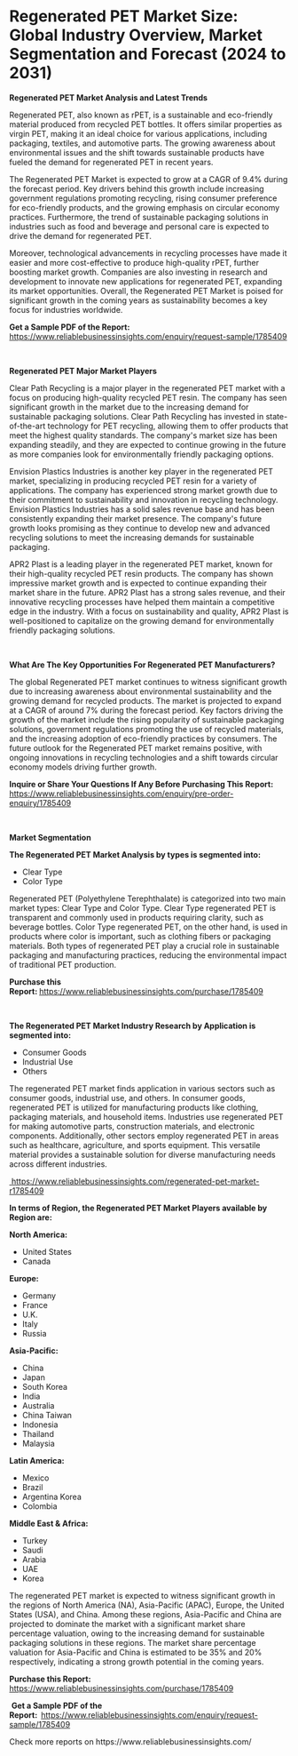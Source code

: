<p><h1>Regenerated PET Market Size: Global Industry Overview, Market Segmentation and Forecast (2024 to 2031)</h1></p><p><strong>Regenerated PET Market Analysis and Latest Trends</strong></p>
<p><p>Regenerated PET, also known as rPET, is a sustainable and eco-friendly material produced from recycled PET bottles. It offers similar properties as virgin PET, making it an ideal choice for various applications, including packaging, textiles, and automotive parts. The growing awareness about environmental issues and the shift towards sustainable products have fueled the demand for regenerated PET in recent years.</p><p>The Regenerated PET Market is expected to grow at a CAGR of 9.4% during the forecast period. Key drivers behind this growth include increasing government regulations promoting recycling, rising consumer preference for eco-friendly products, and the growing emphasis on circular economy practices. Furthermore, the trend of sustainable packaging solutions in industries such as food and beverage and personal care is expected to drive the demand for regenerated PET.</p><p>Moreover, technological advancements in recycling processes have made it easier and more cost-effective to produce high-quality rPET, further boosting market growth. Companies are also investing in research and development to innovate new applications for regenerated PET, expanding its market opportunities. Overall, the Regenerated PET Market is poised for significant growth in the coming years as sustainability becomes a key focus for industries worldwide.</p></p>
<p><strong>Get a Sample PDF of the Report:&nbsp;</strong> <a href="https://www.reliablebusinessinsights.com/enquiry/request-sample/1785409">https://www.reliablebusinessinsights.com/enquiry/request-sample/1785409</a></p>
<p>&nbsp;</p>
<p><strong>Regenerated PET Major Market Players</strong></p>
<p><p>Clear Path Recycling is a major player in the regenerated PET market with a focus on producing high-quality recycled PET resin. The company has seen significant growth in the market due to the increasing demand for sustainable packaging solutions. Clear Path Recycling has invested in state-of-the-art technology for PET recycling, allowing them to offer products that meet the highest quality standards. The company's market size has been expanding steadily, and they are expected to continue growing in the future as more companies look for environmentally friendly packaging options.</p><p>Envision Plastics Industries is another key player in the regenerated PET market, specializing in producing recycled PET resin for a variety of applications. The company has experienced strong market growth due to their commitment to sustainability and innovation in recycling technology. Envision Plastics Industries has a solid sales revenue base and has been consistently expanding their market presence. The company's future growth looks promising as they continue to develop new and advanced recycling solutions to meet the increasing demands for sustainable packaging.</p><p>APR2 Plast is a leading player in the regenerated PET market, known for their high-quality recycled PET resin products. The company has shown impressive market growth and is expected to continue expanding their market share in the future. APR2 Plast has a strong sales revenue, and their innovative recycling processes have helped them maintain a competitive edge in the industry. With a focus on sustainability and quality, APR2 Plast is well-positioned to capitalize on the growing demand for environmentally friendly packaging solutions.</p></p>
<p>&nbsp;</p>
<p><strong>What Are The Key Opportunities For Regenerated PET Manufacturers?</strong></p>
<p><p>The global Regenerated PET market continues to witness significant growth due to increasing awareness about environmental sustainability and the growing demand for recycled products. The market is projected to expand at a CAGR of around 7% during the forecast period. Key factors driving the growth of the market include the rising popularity of sustainable packaging solutions, government regulations promoting the use of recycled materials, and the increasing adoption of eco-friendly practices by consumers. The future outlook for the Regenerated PET market remains positive, with ongoing innovations in recycling technologies and a shift towards circular economy models driving further growth.</p></p>
<p><strong>Inquire or Share Your Questions If Any Before Purchasing This Report:</strong> <a href="https://www.reliablebusinessinsights.com/enquiry/pre-order-enquiry/1785409">https://www.reliablebusinessinsights.com/enquiry/pre-order-enquiry/1785409</a></p>
<p>&nbsp;</p>
<p><strong>Market Segmentation</strong></p>
<p><strong>The Regenerated PET Market Analysis by types is segmented into:</strong></p>
<p><ul><li>Clear Type</li><li>Color Type</li></ul></p>
<p><p>Regenerated PET (Polyethylene Terephthalate) is categorized into two main market types: Clear Type and Color Type. Clear Type regenerated PET is transparent and commonly used in products requiring clarity, such as beverage bottles. Color Type regenerated PET, on the other hand, is used in products where color is important, such as clothing fibers or packaging materials. Both types of regenerated PET play a crucial role in sustainable packaging and manufacturing practices, reducing the environmental impact of traditional PET production.</p></p>
<p><strong>Purchase this Report:&nbsp;</strong><a href="https://www.reliablebusinessinsights.com/purchase/1785409">https://www.reliablebusinessinsights.com/purchase/1785409</a></p>
<p>&nbsp;</p>
<p><strong>The Regenerated PET Market Industry Research by Application is segmented into:</strong></p>
<p><ul><li>Consumer Goods</li><li>Industrial Use</li><li>Others</li></ul></p>
<p><p>The regenerated PET market finds application in various sectors such as consumer goods, industrial use, and others. In consumer goods, regenerated PET is utilized for manufacturing products like clothing, packaging materials, and household items. Industries use regenerated PET for making automotive parts, construction materials, and electronic components. Additionally, other sectors employ regenerated PET in areas such as healthcare, agriculture, and sports equipment. This versatile material provides a sustainable solution for diverse manufacturing needs across different industries.</p></p>
<p><a href="https://www.reliablebusinessinsights.com/regenerated-pet-market-r1785409">&nbsp;https://www.reliablebusinessinsights.com/regenerated-pet-market-r1785409</a></p>
<p><strong>In terms of Region, the Regenerated PET Market Players available by Region are:</strong></p>
<p>
    <p> <strong> North America: </strong>
        <ul>
            <li>United States</li>
            <li>Canada</li>
        </ul>
        </p> 
    <p> <strong> Europe: </strong>
        <ul>
            <li>Germany</li>
            <li>France</li>
            <li>U.K.</li>
            <li>Italy</li>
            <li>Russia</li>
        </ul>
        </p> 
    <p> <strong> Asia-Pacific: </strong>
        <ul>
            <li>China</li>
            <li>Japan</li>
            <li>South Korea</li>
            <li>India</li>
            <li>Australia</li>
            <li>China Taiwan</li>
            <li>Indonesia</li>
            <li>Thailand</li>
            <li>Malaysia</li>
        </ul>
        </p> 
    <p> <strong> Latin America: </strong>
        <ul>
            <li>Mexico</li>
            <li>Brazil</li>
            <li>Argentina Korea</li>
            <li>Colombia</li>
        </ul>
        </p> 
    <p> <strong> Middle East & Africa: </strong>
        <ul>
            <li>Turkey</li>
            <li>Saudi</li>
            <li>Arabia</li>
            <li>UAE</li>
            <li>Korea</li>
        </ul>
    </p>
    </p>
<p><p>The regenerated PET market is expected to witness significant growth in the regions of North America (NA), Asia-Pacific (APAC), Europe, the United States (USA), and China. Among these regions, Asia-Pacific and China are projected to dominate the market with a significant market share percentage valuation, owing to the increasing demand for sustainable packaging solutions in these regions. The market share percentage valuation for Asia-Pacific and China is estimated to be 35% and 20% respectively, indicating a strong growth potential in the coming years.</p></p>
<p><strong>Purchase this Report: </strong><a href="https://www.reliablebusinessinsights.com/purchase/1785409">https://www.reliablebusinessinsights.com/purchase/1785409</a></p>
<p>&nbsp;<strong>Get a Sample PDF of the Report:&nbsp;&nbsp;</strong><a href="https://www.reliablebusinessinsights.com/enquiry/request-sample/1785409">https://www.reliablebusinessinsights.com/enquiry/request-sample/1785409</a></p>
<p><strong></strong></p>
<p>Check more reports on https://www.reliablebusinessinsights.com/</p>
